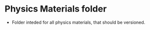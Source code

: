 # Physics Materials folder


* Folder inteded for all physics materials, that should be versioned.

